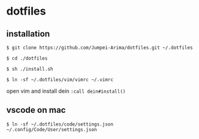# dotfiles

## installation
`$ git clone https://github.com/Jumpei-Arima/dotfiles.git ~/.dotfiles`

`$ cd ./dotfiles`

`$ sh ./install.sh`

`$ ln -sf ~/.dotfiles/vim/vimrc ~/.vimrc`

open vim and install dein
`:call dein#install()`

## vscode on mac
`$ ln -sf ~/.dotfiles/code/settings.json ~/.config/Code/User/settings.json`

